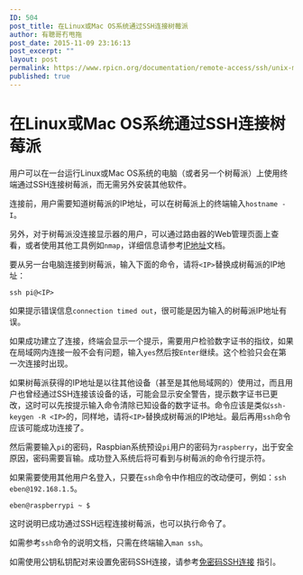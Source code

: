 ```yaml
---
ID: 504
post_title: 在Linux或Mac OS系统通过SSH连接树莓派
author: 有聰哥冇甩拖
post_date: 2015-11-09 23:16:13
post_excerpt: ""
layout: post
permalink: https://www.rpicn.org/documentation/remote-access/ssh/unix-md/
published: true
---
```

# 在Linux或Mac OS系统通过SSH连接树莓派

用户可以在一台运行Linux或Mac OS系统的电脑（或者另一个树莓派）上使用终端通过SSH连接树莓派，而无需另外安装其他软件。

连接前，用户需要知道树莓派的IP地址，可以在树莓派上的终端输入`hostname -I`。

另外，对于树莓派没连接显示器的用户，可以通过路由器的Web管理页面上查看，或者使用其他工具例如`nmap`，详细信息请参考[IP地址](../../../troubleshooting/hardware/networking/ip-address.md)文档。

要从另一台电脑连接到树莓派，输入下面的命令，请将`<IP>`替换成树莓派的IP地址：

`ssh pi@<IP>`

如果提示错误信息`connection timed out`，很可能是因为输入的树莓派IP地址有误。

如果成功建立了连接，终端会显示一个提示，需要用户检验数字证书的指纹，如果在局域网内连接一般不会有问题，输入`yes`然后按`Enter`继续。这个检验只会在第一次连接时出现。

如果树莓派获得的IP地址是以往其他设备（甚至是其他局域网的）使用过，而且用户也曾经通过SSH连接该设备的话，可能会显示安全警告，提示数字证书已更改，这时可以先按提示输入命令清除已知设备的数字证书。命令应该是类似`ssh-keygen -R <IP>`的，同样地，请将`<IP>`替换成树莓派的IP地址。最后再用`ssh`命令应该可能成功连接了。

然后需要输入`pi`的密码，Raspbian系统预设`pi`用户的密码为`raspberry`，出于安全原因，密码需要盲输。成功登入系统后将可看到与树莓派的命令行提示符。

如果需要使用其他用户名登入，只要在`ssh`命令中作相应的改动便可，例如：`ssh eben@192.168.1.5`。

```
eben@raspberrypi ~ $
```

这时说明已成功通过SSH远程连接树莓派，也可以执行命令了。

如需参考`ssh`命令的说明文档，只需在终端输入`man ssh`。

如需使用公钥私钥配对来设置免密码SSH连接，请参考[免密码SSH连接](../passwordless.md) 指引。
